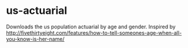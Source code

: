 us-actuarial
============

Downloads the us population actuarial by age and gender. Inspired by http://fivethirtyeight.com/features/how-to-tell-someones-age-when-all-you-know-is-her-name/

